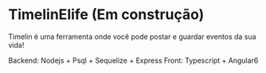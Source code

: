 # TimelinElife (Em construção)

Timelin é uma ferramenta onde você pode postar e guardar eventos da sua vida!

Backend: Nodejs + Psql + Sequelize + Express
Front: Typescript + Angular6
